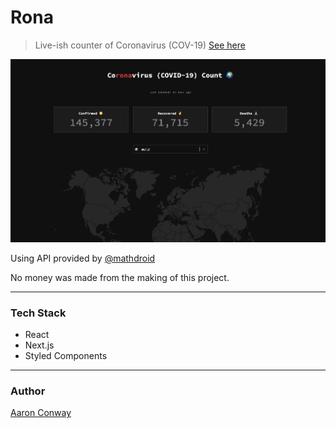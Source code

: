# Rona

> Live-ish counter of Coronavirus (COV-19) [See here](https://rona.live)

![Rona.live Thumbnail](/public/img/thumbnail.png)

Using API provided by [@mathdroid](https://twitter.com/mathdroid)

No money was made from the making of this project.

---

### **Tech Stack**

-   React
-   Next.js
-   Styled Components

---

### **Author**

[Aaron Conway](https://aaronconway.co.uk)
